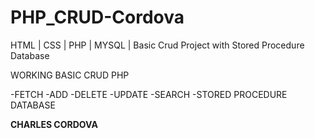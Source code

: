 # PHP_CRUD-Cordova
HTML | CSS | PHP | MYSQL | Basic Crud Project with Stored Procedure Database

WORKING BASIC CRUD PHP

-FETCH
-ADD
-DELETE
-UPDATE
-SEARCH
-STORED PROCEDURE DATABASE


____________________________CHARLES CORDOVA____________________________
